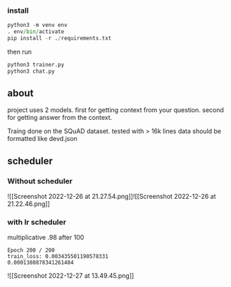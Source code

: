### install
```python
python3 -m venv env
. env/bin/activate
pip install -r ./requirements.txt
```
then run 
```python
python3 trainer.py
python3 chat.py
```

## about
project uses 2 models. 
first for getting context from your question.
second for getting answer from the context.

Traing done on the SQuAD dataset. tested with > 16k lines
data should be formatted like devd.json

## scheduler
### Without scheduler
![[Screenshot 2022-12-26 at 21.27.54.png]]![[Screenshot 2022-12-26 at 21.22.46.png]]

### with lr scheduler 
multiplicative .98 after 100
```text 
Epoch 200 / 200
train_loss: 0.003435501190578331
0.0001380878341261484
```
![[Screenshot 2022-12-27 at 13.49.45.png]]